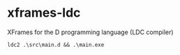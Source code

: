 # xframes-ldc
XFrames for the D programming language (LDC compiler)

`ldc2 .\src\main.d && .\main.exe`